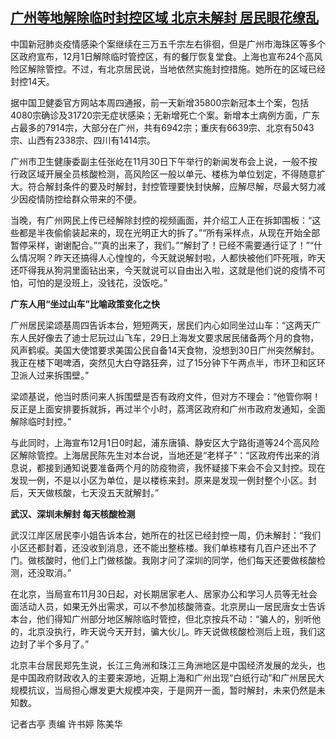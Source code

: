 <!--1669886160000-->
[广州等地解除临时封控区域 北京未解封 居民眼花缭乱](https://www.rfa.org/mandarin/yataibaodao/huanjing/gt2-12012022041557.html)
------

<p><span style="font-weight: 400;">中国新冠肺炎疫情感染个案继续在三万五千宗左右徘徊，但是广州市海珠区等多个区政府宣布，12月1日解除临时管控区，有的餐厅恢复堂食。上海也宣布24个高风险区解除管控。不过，有北京居民说，当地依然实施封控措施。她所在的区域已经封控14天。</span></p><p><span style="font-weight: 400;">据中国卫健委官方网站本周四通报，前一天新增35800宗新冠本土个案，包括4080宗确诊及31720宗无症状感染；无新增死亡个案。新增本土病例方面，广东占最多的7914宗，大部分在广州，共有6942宗；重庆有6639宗、北京有5043宗、山西有2338宗、四川有1414宗。</span></p><p><span style="font-weight: 400;">广州市卫生健康委副主任张屹在11月30日下午举行的新闻发布会上说，一般不按行政区域开展全员核酸检测，高风险区一般以单元、楼栋为单位划定，不得随意扩大。符合解封条件的要及时解封，封控管理要快封快解，应解尽解，尽最大努力减少因疫情防控给群众带来的不便。</span></p><p><span style="font-weight: 400;">当晚，有广州网民上传已经解除封控的视频画面，并介绍工人正在拆卸围板：“这些都是半夜偷偷装起来的，现在光明正大的拆了。”“所有采样点，从现在开始全部暂停采样，谢谢配合。”“真的出来了，我们。”“解封了！已经不需要通行证了！”“什么情况啊？昨天还搞得人心惶惶的，今天就说解封啦，人都快被他们吓死哦，昨天还吓得我从狗洞里面钻出来，今天就说可以自由出入啦，这就是他们说的疫情不可怕，可怕的是没班上，没钱花，没饭吃。”</span></p><p><b>广东人用“坐过山车”比喻政策变化之快</b></p><p><span style="font-weight: 400;">广州居民梁颂基周四告诉本台，短短两天，居民们内心如同坐过山车：“这两天广东人民好像去了迪士尼玩过山飞车，29日上海发文要求居民储备两个月的食物，风声鹤唳。美国大使馆要求美国公民自备14天食物，没想到30日广州突然解封。我正在楼下喝啤酒，突然见大白夺路狂奔，过了15分钟下午两点半，市环卫和区环卫派人过来拆围壁。”</span></p><p><span style="font-weight: 400;">梁颂基说，他当时质问来人拆围壁是否有政府文件，但对方不理会：“他管你啊！反正是上面安排要拆就拆，再过半个小时，荔湾区政府和广州市政府发通知，全面解除临时封控。”</span></p><p><span style="font-weight: 400;">与此同时，上海宣布12月1日0时起，浦东唐镇、静安区大宁路街道等24个高风险区解除管控。上海居民陈先生对本台说，当地还是“老样子”：“区政府传出来的消息说，都接到通知说要准备两个月的防疫物资，我怀疑接下来会不会又封控。现在发现一例，不是以小区为单位，是以楼栋来封。原来是发现一例封整个小区。封后，天天做核酸，七天没五天就解封。”</span></p><p><b>武汉、深圳未解封 每天核酸检测</b></p><p><span style="font-weight: 400;">武汉江岸区居民李小姐告诉本台，她所在的社区已经封控一周，仍未解封：“我们小区还都封着，还没收到消息，还不能出整栋楼。我们单栋楼有几百户还出不了门。做核酸时，他们上门做核酸。我刚才问了深圳的同学，他们每天还要做核酸检测，还没取消。”</span></p><p><span style="font-weight: 400;">在北京，当局宣布11月30日起，对长期居家老人、居家办公和学习人员等无社会面活动人员，如果无外出需求，可以不参加核酸筛查。北京房山一居民唐女士告诉本台，他们得知广州部分地区解除临时管控，但北京按兵不动：“骗人的，别听他的，北京没执行，昨天说今天开封，骗大伙儿。昨天说做核酸检测后上班，我们这边封了半个多月了。”</span></p><p><span style="font-weight: 400;">北京丰台居民郑先生说，长江三角洲和珠江三角洲地区是中国经济发展的龙头，也是中国政府财政收入的主要来源地，近期上海和广州出现“白纸行动”和广州居民大规模抗议，当局担心爆发更大规模冲突，于是网开一面，暂时解封，未来仍然是未知数。</span></p><p><span style="font-weight: 400;">记者古亭 责编 许书婷 陈美华 </span></p><p><br/><br/></p>
